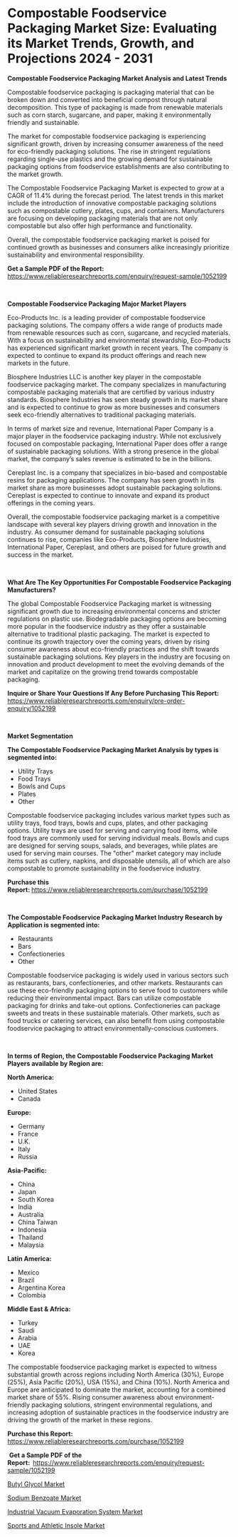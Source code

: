 <p><h1>Compostable Foodservice Packaging Market Size: Evaluating its Market Trends, Growth, and Projections 2024 - 2031</h1></p><p><strong>Compostable Foodservice Packaging Market Analysis and Latest Trends</strong></p>
<p><p>Compostable foodservice packaging is packaging material that can be broken down and converted into beneficial compost through natural decomposition. This type of packaging is made from renewable materials such as corn starch, sugarcane, and paper, making it environmentally friendly and sustainable.</p><p>The market for compostable foodservice packaging is experiencing significant growth, driven by increasing consumer awareness of the need for eco-friendly packaging solutions. The rise in stringent regulations regarding single-use plastics and the growing demand for sustainable packaging options from foodservice establishments are also contributing to the market growth.</p><p>The Compostable Foodservice Packaging Market is expected to grow at a CAGR of 11.4% during the forecast period. The latest trends in this market include the introduction of innovative compostable packaging solutions such as compostable cutlery, plates, cups, and containers. Manufacturers are focusing on developing packaging materials that are not only compostable but also offer high performance and functionality.</p><p>Overall, the compostable foodservice packaging market is poised for continued growth as businesses and consumers alike increasingly prioritize sustainability and environmental responsibility.</p></p>
<p><strong>Get a Sample PDF of the Report:&nbsp;</strong> <a href="https://www.reliableresearchreports.com/enquiry/request-sample/1052199">https://www.reliableresearchreports.com/enquiry/request-sample/1052199</a></p>
<p>&nbsp;</p>
<p><strong>Compostable Foodservice Packaging Major Market Players</strong></p>
<p><p>Eco-Products Inc. is a leading provider of compostable foodservice packaging solutions. The company offers a wide range of products made from renewable resources such as corn, sugarcane, and recycled materials. With a focus on sustainability and environmental stewardship, Eco-Products has experienced significant market growth in recent years. The company is expected to continue to expand its product offerings and reach new markets in the future.</p><p>Biosphere Industries LLC is another key player in the compostable foodservice packaging market. The company specializes in manufacturing compostable packaging materials that are certified by various industry standards. Biosphere Industries has seen steady growth in its market share and is expected to continue to grow as more businesses and consumers seek eco-friendly alternatives to traditional packaging materials.</p><p>In terms of market size and revenue, International Paper Company is a major player in the foodservice packaging industry. While not exclusively focused on compostable packaging, International Paper does offer a range of sustainable packaging solutions. With a strong presence in the global market, the company’s sales revenue is estimated to be in the billions.</p><p>Cereplast Inc. is a company that specializes in bio-based and compostable resins for packaging applications. The company has seen growth in its market share as more businesses adopt sustainable packaging solutions. Cereplast is expected to continue to innovate and expand its product offerings in the coming years.</p><p>Overall, the compostable foodservice packaging market is a competitive landscape with several key players driving growth and innovation in the industry. As consumer demand for sustainable packaging solutions continues to rise, companies like Eco-Products, Biosphere Industries, International Paper, Cereplast, and others are poised for future growth and success in the market.</p></p>
<p>&nbsp;</p>
<p><strong>What Are The Key Opportunities For Compostable Foodservice Packaging Manufacturers?</strong></p>
<p><p>The global Compostable Foodservice Packaging market is witnessing significant growth due to increasing environmental concerns and stricter regulations on plastic use. Biodegradable packaging options are becoming more popular in the foodservice industry as they offer a sustainable alternative to traditional plastic packaging. The market is expected to continue its growth trajectory over the coming years, driven by rising consumer awareness about eco-friendly practices and the shift towards sustainable packaging solutions. Key players in the industry are focusing on innovation and product development to meet the evolving demands of the market and capitalize on the growing trend towards compostable packaging.</p></p>
<p><strong>Inquire or Share Your Questions If Any Before Purchasing This Report:</strong> <a href="https://www.reliableresearchreports.com/enquiry/pre-order-enquiry/1052199">https://www.reliableresearchreports.com/enquiry/pre-order-enquiry/1052199</a></p>
<p>&nbsp;</p>
<p><strong>Market Segmentation</strong></p>
<p><strong>The Compostable Foodservice Packaging Market Analysis by types is segmented into:</strong></p>
<p><ul><li>Utility Trays</li><li>Food Trays</li><li>Bowls and Cups</li><li>Plates</li><li>Other</li></ul></p>
<p><p>Compostable foodservice packaging includes various market types such as utility trays, food trays, bowls and cups, plates, and other packaging options. Utility trays are used for serving and carrying food items, while food trays are commonly used for serving individual meals. Bowls and cups are designed for serving soups, salads, and beverages, while plates are used for serving main courses. The "other" market category may include items such as cutlery, napkins, and disposable utensils, all of which are also compostable to promote sustainability in the foodservice industry.</p></p>
<p><strong>Purchase this Report:&nbsp;</strong><a href="https://www.reliableresearchreports.com/purchase/1052199">https://www.reliableresearchreports.com/purchase/1052199</a></p>
<p>&nbsp;</p>
<p><strong>The Compostable Foodservice Packaging Market Industry Research by Application is segmented into:</strong></p>
<p><ul><li>Restaurants</li><li>Bars</li><li>Confectioneries</li><li>Other</li></ul></p>
<p><p>Compostable foodservice packaging is widely used in various sectors such as restaurants, bars, confectioneries, and other markets. Restaurants can use these eco-friendly packaging options to serve food to customers while reducing their environmental impact. Bars can utilize compostable packaging for drinks and take-out options. Confectioneries can package sweets and treats in these sustainable materials. Other markets, such as food trucks or catering services, can also benefit from using compostable foodservice packaging to attract environmentally-conscious customers.</p></p>
<p>&nbsp;</p>
<p><strong>In terms of Region, the Compostable Foodservice Packaging Market Players available by Region are:</strong></p>
<p>
    <p> <strong> North America: </strong>
        <ul>
            <li>United States</li>
            <li>Canada</li>
        </ul>
        </p> 
    <p> <strong> Europe: </strong>
        <ul>
            <li>Germany</li>
            <li>France</li>
            <li>U.K.</li>
            <li>Italy</li>
            <li>Russia</li>
        </ul>
        </p> 
    <p> <strong> Asia-Pacific: </strong>
        <ul>
            <li>China</li>
            <li>Japan</li>
            <li>South Korea</li>
            <li>India</li>
            <li>Australia</li>
            <li>China Taiwan</li>
            <li>Indonesia</li>
            <li>Thailand</li>
            <li>Malaysia</li>
        </ul>
        </p> 
    <p> <strong> Latin America: </strong>
        <ul>
            <li>Mexico</li>
            <li>Brazil</li>
            <li>Argentina Korea</li>
            <li>Colombia</li>
        </ul>
        </p> 
    <p> <strong> Middle East & Africa: </strong>
        <ul>
            <li>Turkey</li>
            <li>Saudi</li>
            <li>Arabia</li>
            <li>UAE</li>
            <li>Korea</li>
        </ul>
    </p>
    </p>
<p><p>The compostable foodservice packaging market is expected to witness substantial growth across regions including North America (30%), Europe (25%), Asia Pacific (20%), USA (15%), and China (10%). North America and Europe are anticipated to dominate the market, accounting for a combined market share of 55%. Rising consumer awareness about environment-friendly packaging solutions, stringent environmental regulations, and increasing adoption of sustainable practices in the foodservice industry are driving the growth of the market in these regions.</p></p>
<p><strong>Purchase this Report: </strong><a href="https://www.reliableresearchreports.com/purchase/1052199">https://www.reliableresearchreports.com/purchase/1052199</a></p>
<p>&nbsp;<strong>Get a Sample PDF of the Report:&nbsp;&nbsp;</strong><a href="https://www.reliableresearchreports.com/enquiry/request-sample/1052199">https://www.reliableresearchreports.com/enquiry/request-sample/1052199</a></p>
<p><strong></strong></p>
<p><p><a href="https://github.com/Whitneyboyettebo9kiw7yr13/Market-Research-Report-List-1/blob/main/butyl-glycol-market.md">Butyl Glycol Market</a></p><p><a href="https://github.com/sonuprakash1/Market-Research-Report-List-1/blob/main/sodium-benzoate-market.md">Sodium Benzoate Market</a></p><p><a href="https://issuu.com/reportprime-2/docs/industrial-vacuum-evaporation-system-market-size-2">Industrial Vacuum Evaporation System Market</a></p><p><a href="https://issuu.com/reportprime-2/docs/sports-and-athletic-insole-market-size-2030.pptx">Sports and Athletic Insole Market</a></p></p>